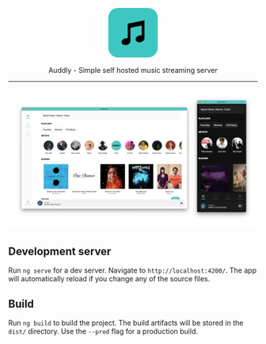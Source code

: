 <p align="center">
<a href="https://auddly.app">
<img style="border-radius:20px; width: 100px; height: 100px;" src="./app-icon.png" />
</a>
</p>
<p align="center">
Auddly - Simple self hosted music streaming server
</p>

---------------------------
<img src="./preview.png">



## Development server

Run `ng serve` for a dev server. Navigate to `http://localhost:4200/`. The app will automatically reload if you change any of the source files.

## Build
Run `ng build` to build the project. The build artifacts will be stored in the `dist/` directory. Use the `--prod` flag for a production build.
